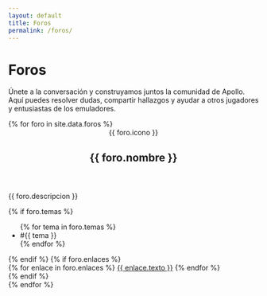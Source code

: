 ```yaml
---
layout: default
title: Foros
permalink: /foros/
---
```


<h1>Foros</h1>
<p class="lead">Únete a la conversación y construyamos juntos la comunidad de Apollo. Aquí puedes resolver dudas, compartir hallazgos y ayudar a otros jugadores y entusiastas de los emuladores.</p>

<div class="forums-grid">
  {% for foro in site.data.foros %}
    <section class="forum-card">
      <header class="forum-header">
        <span class="forum-icon">{{ foro.icono }}</span>
        <h2>{{ foro.nombre }}</h2>
      </header>
      <p class="forum-description">{{ foro.descripcion }}</p>
      {% if foro.temas %}
        <ul class="forum-tags">
          {% for tema in foro.temas %}
            <li>#{{ tema }}</li>
          {% endfor %}
        </ul>
      {% endif %}
      {% if foro.enlaces %}
        <div class="forum-actions">
          {% for enlace in foro.enlaces %}
            <a class="btn{% if forloop.first %} primary{% else %} alt{% endif %}" href="{{ enlace.url }}" target="_blank" rel="noopener">{{ enlace.texto }}</a>
          {% endfor %}
        </div>
      {% endif %}
    </section>
  {% endfor %}
</div>
